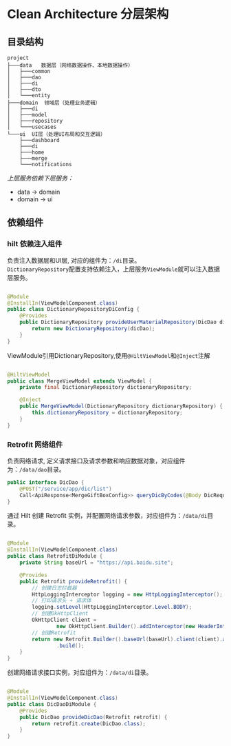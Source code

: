 # Clean Architecture 分层架构

## 目录结构

``` text
project
├───data   数据层（网络数据操作、本地数据操作）
│   ├───common
│   ├───dao
│   ├───di
│   ├───dto
│   └───entity
├───domain  领域层（处理业务逻辑）
│   ├───di
│   ├───model
│   ├───repository
│   └───usecases
└───ui  UI层（处理UI布局和交互逻辑）
    ├───dashboard
    ├───di
    ├───home
    ├───merge
    └───notifications
```

*上层服务依赖下层服务：*

- data -> domain
- domain -> ui

## 依赖组件

### hilt 依赖注入组件

负责注入数据层和UI层, 对应的组件为：`/di`目录。    
`DictionaryRepository`配置支持依赖注入，上层服务`ViewModule`就可以注入数据层服务。

```java

@Module
@InstallIn(ViewModelComponent.class)
public class DictionaryRepositoryDiConfig {
    @Provides
    public DictionaryRepository provideUserMaterialRepository(DicDao dicDao) {
        return new DictionaryRepository(dicDao);
    }
}
```

ViewModule引用DictionaryRepository,使用`@HiltViewModel`和`@Inject`注解

```java

@HiltViewModel
public class MergeViewModel extends ViewModel {
    private final DictionaryRepository dictionaryRepository;

    @Inject
    public MergeViewModel(DictionaryRepository dictionaryRepository) {
        this.dictionaryRepository = dictionaryRepository;
    }
}
```

### Retrofit 网络组件

负责网络请求, 定义请求接口及请求参数和响应数据对象，对应组件为：`/data/dao`目录。

```java
public interface DicDao {
    @POST("/service/app/dic/list")
    Call<ApiResponse<MergeGiftBoxConfig>> queryDicByCodes(@Body DicRequest request);
}
```

通过 Hilt 创建 Retrofit 实例，并配置网络请求参数，对应组件为：`/data/di`目录。

```java

@Module
@InstallIn(ViewModelComponent.class)
public class RetrofitDiModule {
    private String baseUrl = "https://api.baidu.site";

    @Provides
    public Retrofit provideRetrofit() {
        // 创建日志拦截器
        HttpLoggingInterceptor logging = new HttpLoggingInterceptor();
        // 打印请求头 + 请求体
        logging.setLevel(HttpLoggingInterceptor.Level.BODY);
        // 创建OkHttpClient
        OkHttpClient client =
                new OkHttpClient.Builder().addInterceptor(new HeaderInterceptor()).addInterceptor(logging).build();
        // 创建Retrofit
        return new Retrofit.Builder().baseUrl(baseUrl).client(client).addConverterFactory(GsonConverterFactory.create())
                .build();
    }
}
```

创建网络请求接口实例，对应组件为：`/data/di`目录。

```java

@Module
@InstallIn(ViewModelComponent.class)
public class DicDaoDiModule {
    @Provides
    public DicDao provideDicDao(Retrofit retrofit) {
        return retrofit.create(DicDao.class);
    }
}
```
